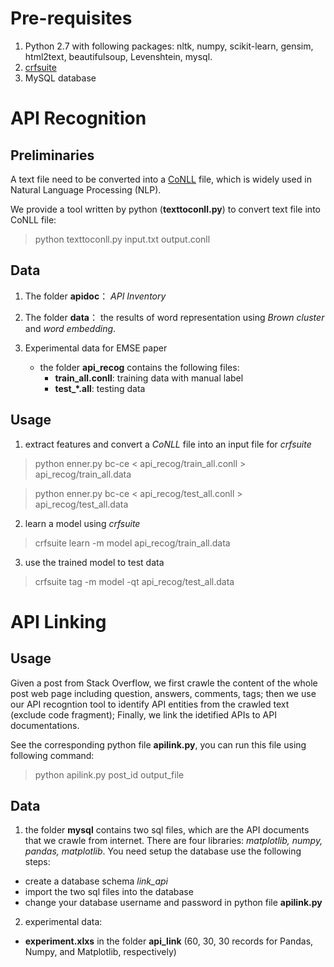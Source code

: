 # Pre-requisites

1. Python 2.7 with following packages: nltk, numpy, scikit-learn, gensim, html2text, beautifulsoup, Levenshtein, mysql.
2. <a href="http://www.chokkan.org/software/crfsuite/">crfsuite</a>
3. MySQL database

# API Recognition
## Preliminaries
A text file need to be converted into a <a href="http://www.signll.org/conll/">CoNLL</a> file, which is widely used in Natural Language Processing (NLP). 

We provide a tool written by python (**texttoconll.py**) to convert text file into CoNLL file:
 > python texttoconll.py input.txt output.conll
 
## Data
1. The folder **apidoc**： *API Inventory*

2. The folder **data**： the results of word representation using *Brown cluster* and *word embedding*.

3. Experimental data for EMSE paper
     * the folder **api_recog** contains the following files:
       - **train_all.conll**: training data with manual label
       - **test_\*.all**: testing data

## Usage
1. extract features and convert a *CoNLL* file into an input file for *crfsuite*

> python enner.py bc-ce < api_recog/train_all.conll > api_recog/train_all.data

> python enner.py bc-ce < api_recog/test_all.conll > api_recog/test_all.data

2. learn a model using *crfsuite* 
> crfsuite learn -m model api_recog/train_all.data

3. use the trained model to test data
> crfsuite tag -m model -qt api_recog/test_all.data

# API Linking

## Usage
Given a post from Stack Overflow, we first crawle the content of the whole post web page including question, answers, comments, tags; then we use our API recogntion tool to identify API entities from the crawled text (exclude code fragment);
Finally, we link the idetified APIs to API documentations. 

See the corresponding python file **apilink.py**, you can run this file using following command:
> python apilink.py post_id output_file

## Data
1. the folder **mysql** contains two sql files, which are the API documents that we crawle from internet. There are four libraries: *matplotlib, numpy, pandas, matplotlib*. You need setup the database use the following steps:

* create a database schema *link_api*
* import the two sql files into the database
* change your database username and password in python file **apilink.py**

2. experimental data: 

* **experiment.xlxs** in the folder **api_link** (60, 30, 30 records for Pandas, Numpy, and Matplotlib, respectively)




